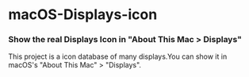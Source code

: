 # macOS-Displays-icon
### Show the real Displays Icon in "About This Mac > Displays"  
This project is a icon database of many displays.You can show it in macOS's "About This Mac" > "Displays". 
